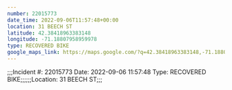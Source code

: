 ```yaml
---
number: 22015773
date_time: 2022-09-06T11:57:48+00:00
location: 31 BEECH ST
latitude: 42.38418963383148
longitude: -71.18807958959978
type: RECOVERED BIKE
google_maps_link: https://maps.google.com/?q=42.38418963383148,-71.18807958959978
---
```


;;;Incident #: 22015773  Date: 2022-09-06 11:57:48   Type: RECOVERED BIKE;;;;;;Location: 31 BEECH ST;;;
